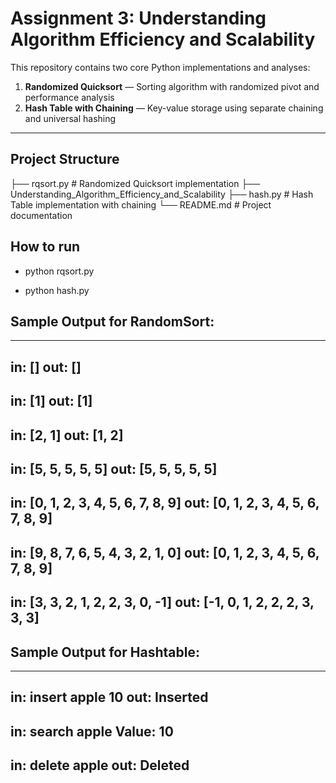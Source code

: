# Assignment 3: Understanding Algorithm Efficiency and Scalability

This repository contains two core Python implementations and analyses:

1. **Randomized Quicksort** — Sorting algorithm with randomized pivot and performance analysis  
2. **Hash Table with Chaining** — Key-value storage using separate chaining and universal hashing  

---

## Project Structure
├── rqsort.py # Randomized Quicksort implementation
├── Understanding_Algorithm_Efficiency_and_Scalability
├── hash.py # Hash Table implementation with chaining
└── README.md # Project documentation

## How to run

- python rqsort.py

- python hash.py

## Sample Output for RandomSort:

----------------------------------------
in:  []
out: []
----------------------------------------
in:  [1]
out: [1]
----------------------------------------
in:  [2, 1]
out: [1, 2]
----------------------------------------
in:  [5, 5, 5, 5, 5]
out: [5, 5, 5, 5, 5]
----------------------------------------
in:  [0, 1, 2, 3, 4, 5, 6, 7, 8, 9]
out: [0, 1, 2, 3, 4, 5, 6, 7, 8, 9]
----------------------------------------
in:  [9, 8, 7, 6, 5, 4, 3, 2, 1, 0]
out: [0, 1, 2, 3, 4, 5, 6, 7, 8, 9]
----------------------------------------
in:  [3, 3, 2, 1, 2, 2, 3, 0, -1]
out: [-1, 0, 1, 2, 2, 2, 3, 3, 3]
----------------------------------------

## Sample Output for Hashtable:
----------------------------------------
in: insert apple 10
out: Inserted
----------------------------------------
in: search apple
Value: 10
----------------------------------------
in: delete apple
out: Deleted
----------------------------------------
